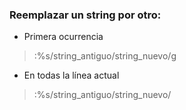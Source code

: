 ### Reemplazar un string por otro:

* Primera ocurrencia

> :%s/string_antiguo/string_nuevo/g

* En todas la línea actual

> :%s/string_antiguo/string_nuevo/
